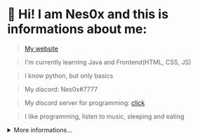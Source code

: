 # 👋 Hi! I am Nes0x and this is informations about me:

> [My website](https://nesox.cf)

> I'm currently learning Java and Frontend(HTML, CSS, JS)

> I know python, but only basics

> My discord: Nes0x#7777

> My discord server for programming: [click](https://discord.gg/DyUztQBECF)

> I like programming, listen to music, sleeping and eating


<details>
  <summary>More informations...</summary>
  
  ## Stats of programming. 
  
  <a href="https://wakatime.com"><img src="https://wakatime.com/share/@4623e552-ebbf-4682-81e6-393a2b916c21/148ae338-06ef-4d82-85d1-cec18b25a335.png" /></a>
  
  <a href="https://wakatime.com"><img src="https://wakatime.com/share/@4623e552-ebbf-4682-81e6-393a2b916c21/ce6b6aa3-f79e-4c3e-b8ec-85c9a93edb77.png" /></a>
  
  <a href="https://wakatime.com"><img src="https://wakatime.com/share/@4623e552-ebbf-4682-81e6-393a2b916c21/3726842f-ed5e-45ff-9a47-1d4c1cd028fb.png" /></a>
  
  
  

  ## My most used languages.

  ![Top Language](https://github-readme-stats.vercel.app/api/top-langs/?username=Nes0x)
  
   

  ## My hardware.

  ![Graphic Card](https://img.shields.io/badge/NVIDIA-GTX_1050-76900?logo=nvidia&logoColor=white)

  ![Cpu](https://img.shields.io/badge/AMD-Ryzen_5_1400-ED1C24?logo=amd&logoColor=white)
  
  
  ## My tools, languages and everything.

  ![JavaTool](https://img.shields.io/badge/JetBrains-IntelliJ_IDEA-3376AB?logo=IntelliJIDEA&logoColor=white) - IDE for Java
  
  ![PythonTool](https://img.shields.io/badge/Microsoft-Visual_Studio_Code-3376AB?logo=VisualStudioCode&logoColor=white) - for Python and frontend 
  
  ![PythonLanguage](https://img.shields.io/badge/Python-3376AB?logo=python&logoColor=white) - best language

  ![JavaLanguage](https://img.shields.io/badge/Java-3376AB?logo=java&logoColor=white) - my favourite language

  ![StackOverflow](https://img.shields.io/badge/Stack_Overflow-3376AB?logo=stack-overflow&logoColor=white) - best site forever 

  ![Trello](https://img.shields.io/badge/Trello-3376AB?logo=Trello&logoColor=white) - for project management

  
  ## Socials.
  ![YouTube](https://img.shields.io/badge/Youtube-ED1C24?logo=youtube&logoColor=white) - [click](https://m.youtube.com/channel/UC6ytYclQPwHrzagzTBfZjUQ)
</details> 
